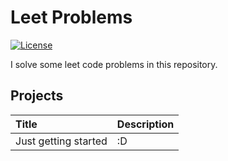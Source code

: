 # Leet Problems

[![License](https://img.shields.io/github/license/sixtusagbo/leet_problems)](LICENSE)

I solve some leet code problems in this repository.

## Projects

| Title | Description |
| :--- | :--- |
| Just getting started | :D